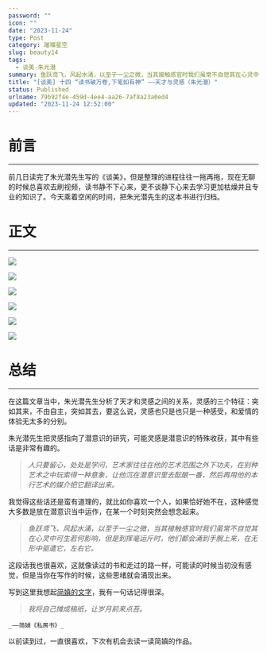 ```yaml
---
password: ""
icon: ""
date: "2023-11-24"
type: Post
category: 璀璨星空
slug: beauty14
tags:
  - 谈美-朱光潜
summary: 鱼跃鸢飞，风起水涌，以至于一尘之微，当其接触感官时我们虽常不自觉其在心灵中可生若何影响，但是到挥毫运斤时，他们都会涌到手腕上来，在无形中驱遣它，左右它。
title: "[谈美] 十四 “读书破万卷,下笔如有神” ——天才与灵感（朱光潜）"
status: Published
urlname: 79b92f4e-459d-4ee4-aa26-7af8a23a0ed4
updated: "2023-11-24 12:52:00"
---
```


# 前言

---

前几日读完了朱光潜先生写的《谈美》，但是整理的进程往往一拖再拖，现在无聊的时候总喜欢去刷视频，读书静不下心来，更不谈静下心来去学习更加枯燥并且专业的知识了。今天乘着空闲的时间，把朱光潜先生的这本书进行归档。

# 正文

---

![](https://bu.dusays.com/2023/11/24/6560925dd7519.png)

![](https://bu.dusays.com/2023/11/24/6560926082cd9.png)

![](https://bu.dusays.com/2023/11/24/65609262f0eaa.png)

![](https://bu.dusays.com/2023/11/24/656092658c12b.png)

![](https://bu.dusays.com/2023/11/24/65609268c5a27.png)

![](https://bu.dusays.com/2023/11/24/6560926c259bd.png)

# 总结

---

在这篇文章当中，朱光潜先生分析了天才和灵感之间的关系，灵感的三个特征：突如其来，不由自主，突如其去，要这么说，灵感也只是也只是一种感受，和爱情的体验无太多的分别。

朱光潜先生把灵感指向了潜意识的研究，可能灵感是潜意识的特殊收获，其中有些话是非常有趣的。

> _人只要留心，处处是学问，艺术家往往在他的艺术范围之外下功夫，在别种艺术之中玩索得一种意象，让他沉在潜意识里去酝酿一番，然后再用他的本行艺术的媒介把它翻译出来。_

我觉得这些话还是蛮有道理的，就比如你喜欢一个人，如果恰好她不在，这种感觉大多数是放在潜意识当中运作，在某一个时刻突然会想念起来。

> _鱼跃鸢飞，风起水涌，以至于一尘之微，当其接触感官时我们虽常不自觉其在心灵中可生若何影响，但是到挥毫运斤时，他们都会涌到手腕上来，在无形中驱遣它，左右它。_

这段话我也很喜欢，这就像读过的书和走过的路一样，可能读的时候当初没有感觉，但是当你在写作的时候，这些思绪就会涌现出来。

写到这里我想起[简嫃的文字](https://zhuanlan.zhihu.com/p/500841759)，我有一句话记得很深。

> _我将自己摊成稿纸，让岁月前来点苔。_

    _——简媜《私房书》_

以前读到过，一直很喜欢，下次有机会去读一读简嫃的作品。
